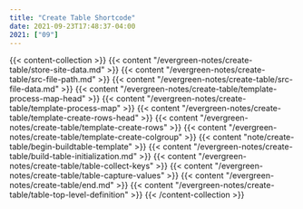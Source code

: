 ```yaml
---
title: "Create Table Shortcode"
date: 2021-09-23T17:48:37-04:00
2021: ["09"]
---
```


{{< content-collection >}}
{{< content "/evergreen-notes/create-table/store-site-data.md" >}}
{{< content "/evergreen-notes/create-table/src-file-path.md" >}}
{{< content "/evergreen-notes/create-table/src-file-data.md" >}}
{{< content "/evergreen-notes/create-table/template-process-map-head" >}}
{{< content "/evergreen-notes/create-table/template-process-map" >}}
{{< content "/evergreen-notes/create-table/template-create-rows-head" >}}
{{< content "/evergreen-notes/create-table/template-create-rows" >}}
{{< content "/evergreen-notes/create-table/template-create-colgroup" >}}
{{< content "note/create-table/begin-buildtable-template" >}}
{{< content "/evergreen-notes/create-table/build-table-initialization.md" >}}
{{< content "/evergreen-notes/create-table/table-collect-keys" >}}
{{< content "/evergreen-notes/create-table/table-capture-values" >}}
{{< content "/evergreen-notes/create-table/end.md" >}}
{{< content "/evergreen-notes/create-table/table-top-level-definition" >}}
{{< /content-collection >}}
